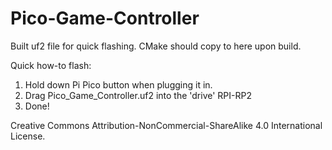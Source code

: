 # Pico-Game-Controller

Built uf2 file for quick flashing. CMake should copy to here upon build.

Quick how-to flash:

1. Hold down Pi Pico button when plugging it in.
2. Drag Pico_Game_Controller.uf2 into the 'drive' RPI-RP2
3. Done!

Creative Commons Attribution-NonCommercial-ShareAlike 4.0 International License.
